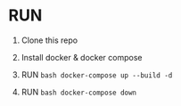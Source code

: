 # RUN

1. Clone this repo  

2. Install docker & docker compose

3. RUN ```bash docker-compose up --build -d```

4. RUN ```bash docker-compose down```
